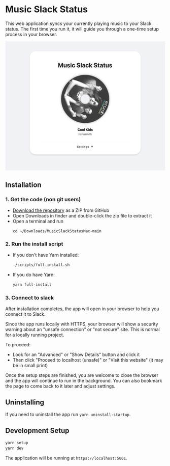 # Music Slack Status

This web application syncs your currently playing music to your Slack status. The first time you run it, it will guide you through a one-time setup process in your browser.

![UI Screenshot](./UI-Screenshot.png)

## Installation

### 1. Get the code (non git users)

- [Download the repository](https://github.com/BE-Code/MusicSlackStatusMac/archive/refs/heads/main.zip) as a ZIP from GitHub
- Open Downloads in finder and double-click the zip file to extract it
- Open a terminal and run
    ```
    cd ~/Downloads/MusicSlackStatusMac-main
    ```


### 2. Run the install script

- If you don't have Yarn installed:
    ```bash
    ./scripts/full-install.sh
    ```
- If you do have Yarn:
    ```bash
    yarn full-install
    ```

### 3. Connect to slack

After installation completes, the app will open in your browser to help you connect it to Slack.

Since the app runs locally with HTTPS, your browser will show a security warning about an "unsafe connection" or "not secure" site. This is normal for a locally running project.

To proceed:
- Look for an "Advanced" or "Show Details" button and click it
- Then click "Proceed to localhost (unsafe)" or "Visit this website" (it may be in small print)

Once the setup steps are finished, you are welcome to close the browser and the app will continue to run in the background. You can also bookmark the page to come back to it later and adjust settings.

## Uninstalling
If you need to uninstall the app run `yarn uninstall-startup`.

## Development Setup

```bash
yarn setup
yarn dev
```

The application will be running at `https://localhost:5001`.
